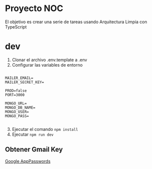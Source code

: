 # Proyecto NOC

El objetivo es crear una serie de tareas usando Arquitectura Limpia con TypeScript

# dev
1. Clonar el archivo .env.template a .env
2. Configurar las variables de entorno
```

MAILER_EMAIL=
MAILER_SECRET_KEY=

PROD=false
PORT=3000

MONGO_URL=
MONGO_DB_NAME=
MONGO_USER=
MONGO_PASS=


```
3. Ejecutar el comando ```npm install```
4. Ejecutar ```npm run dev```


## Obtener Gmail Key
[Google AppPasswords](https://myaccount.google.com/u/0/apppasswords)